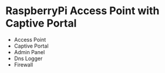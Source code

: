 # RaspberryPi Access Point with Captive Portal

* Access Point
* Captive Portal
* Admin Panel
* Dns Logger
* Firewall
